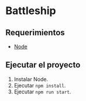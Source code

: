 # Battleship

## Requerimientos

- [Node](https://nodejs.org/en/)

## Ejecutar el proyecto

1. Instalar Node.
2. Ejecutar `npm install`.
3. Ejecutar `npm run start`.
